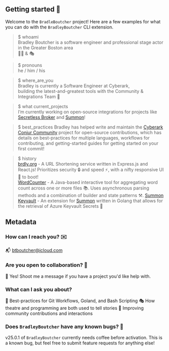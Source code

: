 ## Getting started 👋
Welcome to the `BradleBoutcher` project! Here are a few examples for what you can do with the `BradleyBoutcher` CLI extension.

> $ whoami  
Bradley Boutcher is a software engineer and professional stage actor in the Greater Boston area  
👨‍💻 & 🎭

> $ pronouns  
he / him / his

> $ where_are_you  
Bradley is currently a Software Engineer at Cyberark,  
building the latest-and-greatest tools with the Community & Integrations Team 🧰

> $ what current_projects  
I’m currently working on open-source integrations for projects like  
[Secretless Broker](https://github.com/cyberark/secretless-broker) and [Summon](https://github.com/cyberark/summon)!

> $ best_practices
Bradley has helped write and maintain the [Cyberark Conjur Community](https://github.com/cyberark/community/tree/master/Conjur) project for open-source contributions, which
has details on best-practices for multiple languages, workflows for contributing, and getting-started guides for getting started on your first commit!

> $ history  
[brdly.org](https://github.com/BradleyBoutcher/brdly.org) - A URL Shortening service written in Express.js and React.js! Prioritizes security 🔒 and speed ⚡, with a nifty responsive UI 📱 to boot!  
[WordCounter](https://github.com/BradleyBoutcher/WordCounter) - A Java-based interactive tool for aggregating word count across one or more files 📚. Uses asynchronous parsing methods and a combination of builder and state patterns ⚒️.
[Summon Keyvault](https://github.com/BradleyBoutcher/summon-keyvault) - An extension for [Summon](https://github.com/cyberark/summon) written in Golang that allows for the retrieval of Azure Keyvault Secrets 🤫

## Metadata

### How can I reach you? ✉️
📬 btboutcher@icloud.com

### Are you open to collaboration? 👯
🤝 Yes! Shoot me a message if you have a project you'd like help with. 

### What can I ask you about? 
💪 Best-practices for Git Workflows, Goland, and Bash Scripting
🎭 How theatre and programming are both used to tell stories
🙋 Improving community contributions and interactions

### Does `BradleyBoutcher` have any known bugs? 👾
v25.0.1 of `BradleyBoutcher` currently needs coffee before activation. 
This is a known bug, but feel free to submit feature requests for anything else!
